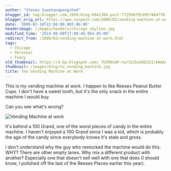 ```yaml
---
author: "Steven Suwatanapongched"
blogger_id: tag:blogger.com,1999:blog-6841384.post-7725967953957464778
blogger_orig_url: https://www.sunpech.com/2009/02/vending-machine-at-work.html
date: '2009-02-18T22:08:00.003-06:00'
headerimage: /images/headers/chicago_skyline.jpg
modified_time: '2014-08-08T17:00:46.863-05:00'
redirect_from: /2009/02/vending-machine-at-work.html
tags:
  - Chicago
  - Personal
  - Funny
old_thumbnail: https://4.bp.blogspot.com/_7U5MdumP-no/SZzbaX6EZ2I/AAAAAAAAIks/UHThbD6zBb0/s800/vending_machine.jpg
thumbnail: /images/blog/tn_vending_machine.jpg
title: The Vending Machine at Work
---
```



This is my vending machine at work.  I happen to like Reeses Peanut Butter Cups.  I don't have a sweet tooth, but it's the only snack in the entire machine I would buy.

Can you see what's wrong?

![Vending Machine at work](/images/blog/vending_machine.jpg)

It's behind a 100 Grand, one of the worst pieces of candy in the entire machine.  I haven't enjoyed a 100 Grand since I was a kid, which is probably the age of the candy since everybody knows it's stale and gross.

I don't understand why the guy who restocked the machine would do this.  WHY?  There are other empty lanes.  Why mix a different product with another?  Especially one that doesn't sell well with one that does (I should know, I polished off the last of the Reeses Pieces earlier this year).